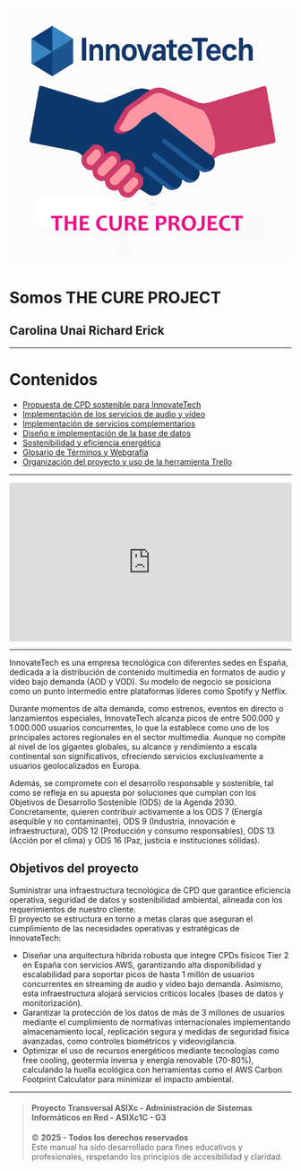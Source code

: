 ![i1](/src/pro_1/img1/portada.png)


# Somos THE CURE PROJECT
## **C**arolina **U**nai **R**ichard **E**rick

---

# Contenidos

- [Propuesta de CPD sostenible para InnovateTech](src/pro_1/1.md)
- [Implementación de los servicios de audio y vídeo](src/pro_2/2.md)
- [Implementación de servicios complementarios](src/pro_3/3.md)
- [Diseño e implementación de la base de datos](src/pro_4/4.md)
- [Sostenibilidad y eficiencia energética](src/pro_5/5.md)
- [Glosario de Términos y Webgrafía](src/pro_6/6.md)
- [Organización del proyecto y uso de la herramienta Trello](src/pro_7/7.md)

---

<div style="position: relative; overflow: hidden; aspect-ratio: 1920/1080"><iframe src="https://share.synthesia.io/embeds/videos/58c85291-c89f-47d3-8e40-0926f3196d0a" loading="lazy" title="Synthesia video player - Revolutionizing InnovateTech: Building a Sustainable Cloud Data Center" allowfullscreen allow="encrypted-media; fullscreen;" style="position: absolute; width: 100%; height: 100%; top: 0; left: 0; border: none; padding: 0; margin: 0; overflow:hidden;"></iframe></div>

---

InnovateTech es una empresa tecnológica con diferentes sedes en España, dedicada a la distribución de contenido multimedia en formatos de audio y vídeo bajo demanda (AOD y VOD). Su modelo de negocio se posiciona como un punto intermedio entre plataformas líderes como Spotify y Netflix. 

Durante momentos de alta demanda, como estrenos, eventos en directo o lanzamientos especiales, InnovateTech alcanza picos de entre 500.000 y 1.000.000 usuarios concurrentes, lo que la establece como uno de los principales actores regionales en el sector multimedia. Aunque no compite al nivel de los gigantes globales, su alcance y rendimiento a escala continental son significativos, ofreciendo servicios exclusivamente a usuarios geolocalizados en Europa.  

Además, se compromete con el desarrollo responsable y sostenible, tal como se refleja en su apuesta por soluciones que cumplan con los Objetivos de Desarrollo Sostenible (ODS) de la Agenda 2030. Concretamente, quieren contribuir activamente a los ODS 7 (Energía asequible y no contaminante), ODS 9 (Industria, innovación e infraestructura), ODS 12 (Producción y consumo responsables), ODS 13 (Acción por el clima) y ODS 16 (Paz, justicia e instituciones sólidas).

## Objetivos del proyecto

Suministrar una infraestructura tecnológica de CPD que garantice eficiencia operativa, seguridad de datos y sostenibilidad ambiental, alineada con los requerimientos de nuestro cliente.  
El proyecto se estructura en torno a metas claras que aseguran el cumplimiento de las necesidades operativas y estratégicas de InnovateTech:

- Diseñar una arquitectura híbrida robusta que integre CPDs físicos Tier 2 en España con servicios AWS, garantizando alta disponibilidad y escalabilidad para soportar picos de hasta 1 millón de usuarios concurrentes en streaming de audio y video bajo demanda. Asimismo, esta infraestructura alojará servicios críticos locales (bases de datos y monitorización).
- Garantizar la protección de los datos de más de 3 millones de usuarios mediante el cumplimiento de normativas internacionales implementando almacenamiento local, replicación segura y medidas de seguridad física avanzadas, como controles biométricos y videovigilancia.
- Optimizar el uso de recursos energéticos mediante tecnologías como free cooling, geotermia inversa y energía renovable (70-80%), calculando la huella ecológica con herramientas como el AWS Carbon Footprint Calculator para minimizar el impacto ambiental.

---

> #### Proyecto Transversal ASIXc -  Administración de Sistemas Informáticos en Red - ASIXc1C - G3
> © **2025 - Todos los derechos reservados**  
> Este manual ha sido desarrollado para fines educativos y profesionales, respetando los principios de accesibilidad y claridad.


